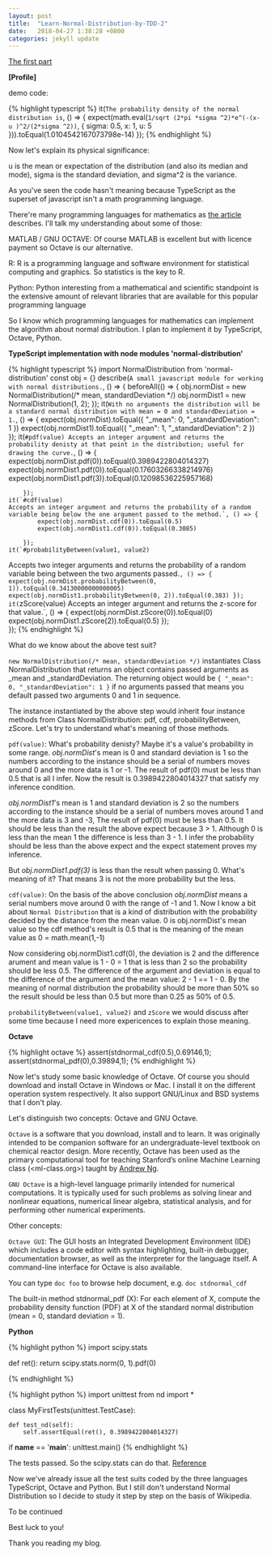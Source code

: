 ```yaml
---
layout: post
title:  "Learn-Normal-Distribution-by-TDD-2"
date:   2018-04-27 1:38:28 +0800
categories: jekyll update
---
```


[The first part](http://127.0.0.1:4000/jekyll/update/2018/04/25/Learn-Normal-Distribution-by-TDD-1.html)

<B>[Profile]</B>

demo code:

{% highlight typescript %}
it(`The probability density of the normal distribution is`, () => {
    expect(math.eval(`1/sqrt (2*pi *sigma ^2)*e^(-(x-u )^2/(2*sigma ^2))`, {
        sigma: 0.5,
        x: 1,
        u: 5
    })).toEqual(1.0104542167073798e-14)
});
{% endhighlight %}

Now let's explain its physical significance:

u is the mean or expectation of the distribution (and also its median and mode),
sigma is the standard deviation, and
sigma^2 is the variance.

As you've seen the code hasn't meaning because TypeScript as the superset of javascript isn't a math programming language.

There're many programming languages for mathematics as [the article](https://mathblog.com/10-great-programming-languages-for-mathematics/) describes. I'll talk my understanding about some of those:

MATLAB / GNU OCTAVE: Of course MATLAB is excellent but with licence payment so Octave is our alternative.

R: R is a programming language and software environment for statistical computing and graphics. So statistics is the key to R.

Python: Python interesting from a mathematical and scientific standpoint is the extensive amount of relevant libraries that are available for this popular programming language

So I know which programming languages for mathematics can implement the algorithm about normal distribution. I plan to implement it by TypeScript, Octave, Python.

<B>TypeScript implementation with node modules 'normal-distribution'</B>

{% highlight typescript %}
import NormalDistribution from 'normal-distribution'
const obj = {}
describe(`A small javascript module for working with normal distributions.`, () => {
    beforeAll(() => {
        obj.normDist = new NormalDistribution(/* mean, standardDeviation */)
        obj.normDist1 = new NormalDistribution(1, 2);
    });
    it(`With no arguments the distribution will be a standard normal distribution with mean = 0 and standardDeviation = 1.`, () => {
        expect(obj.normDist).toEqual({ "_mean": 0, "_standardDeviation": 1 })
        expect(obj.normDist1).toEqual({ "_mean": 1, "_standardDeviation": 2 })
    });
    it(`#pdf(value)
    Accepts an integer argument and returns the probability denisty at that point in the distribution; useful for drawing the curve.`, () => {
            expect(obj.normDist.pdf(0)).toEqual(0.3989422804014327)
            expect(obj.normDist1.pdf(0)).toEqual(0.17603266338214976)
            expect(obj.normDist1.pdf(3)).toEqual(0.12098536225957168)

        });
    it(`#cdf(value)
    Accepts an integer argument and returns the probability of a random variable being below the one argument passed to the method.`, () => {
            expect(obj.normDist.cdf(0)).toEqual(0.5)
            expect(obj.normDist1.cdf(0)).toEqual(0.3085)

        });
    it(`#probabilityBetween(value1, value2)
Accepts two integer arguments and returns the probability of a random variable being between the two arguments passed.`, () => {
            expect(obj.normDist.probabilityBetween(0, 1)).toEqual(0.34130000000000005)
            expect(obj.normDist1.probabilityBetween(0, 2)).toEqual(0.383)
        });
    it(`zScore(value)
Accepts an integer argument and returns the z-score for that value.`, () => {
            expect(obj.normDist.zScore(0)).toEqual(0)
            expect(obj.normDist1.zScore(2)).toEqual(0.5)
        });    
});
{% endhighlight %}

What do we know about the above test suit?

`new NormalDistribution(/* mean, standardDeviation */)` instantiates Class NormalDistribution that returns an object contains passed arguments as _mean and _standardDeviation. The returning object would be `{ "_mean": 0, "_standardDeviation": 1 }` if no arguments passed that means you default passed two arguments 0 and 1 in sequence.

The instance instantiated by the above step would inherit four instance methods from Class NormalDistribution: pdf, cdf, probabilityBetween, zScore. Let's try to understand what's meaning of those methods.

`pdf(value)`: What's probability denisty? Maybe it's a value's probability in some range. <i>obj.normDist</i>'s mean is 0 and standard deviation is 1 so the numbers according to the instance should be a serial of numbers moves around 0 and the more data is 1 or -1. The result of pdf(0) must be less than 0.5 that is all I infer. Now the result is 0.3989422804014327 that satisfy my inference condition.

<i>obj.normDist1</i>'s mean is 1 and standard deviation is 2 so the numbers according to the instance should be a serial of numbers moves around 1 and the more data is 3 and -3, The result of pdf(0) must be less than 0.5. It should be less than the result the above expect because 3 > 1. Although 0 is less than the mean 1 the difference is less than 3 - 1. I infer the probability should be less than the above expect and the expect statement proves my inference.

But <i>obj.normDist1.pdf(3)</i> is less than the result when passing 0. What's meaning of it? That means 3 is not the more probability but the less.

`cdf(value)`: On the basis of the above conclusion <i>obj.normDist</i> means a serial numbers move around 0 with the range of -1 and 1. Now I know a bit about `Normal Distribution` that is a kind of distribution with the probability decided by the distance from the mean value. 0 is  obj.normDist's mean value so the cdf method's result is 0.5 that is the meaning of the mean value as 0 = math.mean(1,-1)

Now considering obj.normDist1.cdf(0), the deviation is 2 and the difference arument and mean value is 1 - 0 = 1 that is less than 2 so the probability should be less 0.5. The difference of the argument and deviation is equal to the difference of the argument and the mean value: 2 - 1 == 1 - 0. By the meaning of normal distribution the probability should be more than 50% so the result should be less than 0.5 but more than 0.25 as 50% of 0.5.

`probabilityBetween(value1, value2)` and `zScore` we would discuss after some time because I need more expericences to explain those meaning.

<B>Octave</B>

{% highlight octave %}
assert(stdnormal_cdf(0.5),0.69146,1);
assert(stdnormal_pdf(0),0.39894,1);
{% endhighlight %}

Now let's study some basic knowledge of Octave. Of course you should download and install Octave in Windows or Mac. I install it on the different operation system respectively. It also support GNU/Linux and BSD systems that I don't play.

Let's distinguish two concepts: Octave and GNU Octave. 

`Octave` is a software that you download, install and to learn. It was originally intended to be companion software for an undergraduate-level textbook on chemical reactor design. More recently, Octave has been used as the primary computational tool for teaching Stanford’s online Machine Learning class (<ml-class.org>) taught by [Andrew Ng](https://twitter.com/AndrewYNg).

`GNU Octave` is a high-level language primarily intended for numerical computations.  It is typically used for such problems as solving linear and nonlinear equations, numerical linear algebra, statistical analysis, and for performing other numerical experiments.

Other concepts: 

`Octave GUI`: The GUI hosts an Integrated Development Environment (IDE) which includes a code editor with syntax highlighting, built-in debugger, documentation browser, as well as the interpreter for the language itself.  A command-line interface for Octave is also available.

You can type `doc foo` to browse help document, e.g. `doc stdnormal_cdf`

The built-in method stdnormal_pdf (X): For each element of X, compute the probability density function (PDF) at X of the standard normal distribution (mean = 0, standard deviation = 1).

<B>Python</B>

{% highlight python %}
import scipy.stats


def ret():
    return scipy.stats.norm(0, 1).pdf(0)

{% endhighlight %}

{% highlight python %}
import unittest
from nd import *


class MyFirstTests(unittest.TestCase):

    def test_nd(self):
        self.assertEqual(ret(), 0.3989422804014327)


if __name__ == '__main__':
    unittest.main()
{% endhighlight %}

The tests passed. So the scipy.stats can do that. [Reference](https://stackoverflow.com/questions/12412895/calculate-probability-in-normal-distribution-given-mean-std-in-python)

Now we've already issue all the test suits coded by the three languages TypeScript, Octave and Python. But I still don't understand Normal Distribution so I decide to study it step by step on the basis of Wikipedia.



To be continued

Best luck to you!

Thank you reading my blog.